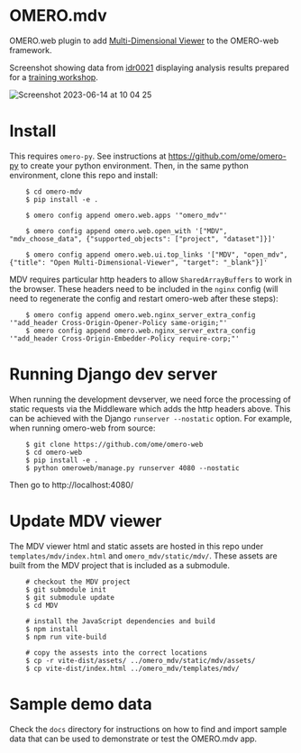 # OMERO.mdv

OMERO.web plugin to add [Multi-Dimensional Viewer](https://mdv.molbiol.ox.ac.uk/)
to the OMERO-web framework.

Screenshot showing data from [idr0021](https://idr.openmicroscopy.org/webclient/?show=project-51)
displaying analysis results prepared for a [training workshop](https://omero-guides.readthedocs.io/en/latest/parade/docs/omero_parade.html).

<img src="https://user-images.githubusercontent.com/900055/245738983-969b86c9-f44b-479d-8abe-3b20e568cf5d.png" alt="Screenshot 2023-06-14 at 10 04 25" style="max-width: 100%;">


# Install

This requires `omero-py`. See instructions at https://github.com/ome/omero-py to create
your python environment. Then, in the same python environment, clone this repo and install:

```
    $ cd omero-mdv
    $ pip install -e .

    $ omero config append omero.web.apps '"omero_mdv"'

    $ omero config append omero.web.open_with '["MDV", "mdv_choose_data", {"supported_objects": ["project", "dataset"]}]'

    $ omero config append omero.web.ui.top_links '["MDV", "open_mdv", {"title": "Open Multi-Dimensional-Viewer", "target": "_blank"}]'

```

MDV requires particular http headers to allow `SharedArrayBuffers` to work in the browser.
These headers need to be included in the `nginx` config (will need to regenerate the
config and restart omero-web after these steps):

```
    $ omero config append omero.web.nginx_server_extra_config '"add_header Cross-Origin-Opener-Policy same-origin;"'
    $ omero config append omero.web.nginx_server_extra_config '"add_header Cross-Origin-Embedder-Policy require-corp;"'
```

# Running Django dev server

When running the development devserver, we need force the processing of static
requests via the Middleware which adds the http headers above. This can be achieved with
the Django `runserver --nostatic` option.
For example, when running omero-web from source:

```
    $ git clone https://github.com/ome/omero-web
    $ cd omero-web
    $ pip install -e .
    $ python omeroweb/manage.py runserver 4080 --nostatic
```
Then go to http://localhost:4080/


# Update MDV viewer

The MDV viewer html and static assets are hosted in this repo
under `templates/mdv/index.html` and `omero_mdv/static/mdv/`.
These assets are built from the MDV project that is included as a submodule.

```
    # checkout the MDV project
    $ git submodule init
    $ git submodule update
    $ cd MDV

    # install the JavaScript dependencies and build
    $ npm install
    $ npm run vite-build

    # copy the assests into the correct locations
    $ cp -r vite-dist/assets/ ../omero_mdv/static/mdv/assets/
    $ cp vite-dist/index.html ../omero_mdv/templates/mdv/
```


# Sample demo data

Check the `docs` directory for instructions on how to find and import sample data that
can be used to demonstrate or test the OMERO.mdv app.
